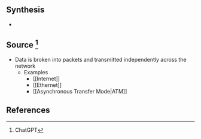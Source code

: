 ## Synthesis
- 
## Source [^1]
- Data is broken into packets and transmitted independently across the network
	- Examples
		- [[Internet]]
		- [[Ethernet]]
		- [[Asynchronous Transfer Mode|ATM]]
## References

[^1]: ChatGPT